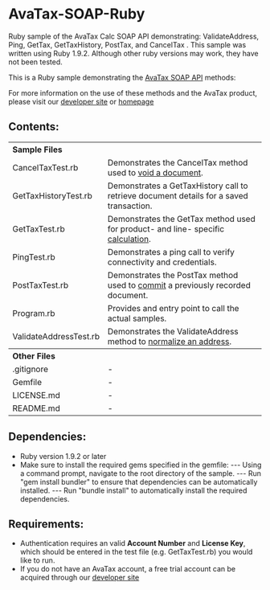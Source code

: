 AvaTax-SOAP-Ruby
=====================
Ruby sample of the AvaTax Calc SOAP API demonstrating: ValidateAddress, Ping, GetTax, GetTaxHistory, PostTax, and CancelTax . This sample was written using Ruby 1.9.2. Although other ruby versions may work, they have not been tested.

This is a Ruby sample demonstrating the [AvaTax SOAP API](http://developer.avalara.com/api-docs/soap) methods:

For more information on the use of these methods and the AvaTax product, please visit our [developer site](http://developer.avalara.com/) or [homepage](http://www.avalara.com/)
 
Contents:
----------
 
<table>
<th colspan="2" align=left>Sample Files</th>
<tr><td>CancelTaxTest.rb</td><td>Demonstrates the CancelTax method used to <a href="http://developer.avalara.com/api-docs/api-reference/canceltax">void a document</a>.</td></tr>
<tr><td>GetTaxHistoryTest.rb</td><td>Demonstrates a GetTaxHistory call to retrieve document details for a saved transaction.</td></tr>
<tr><td>GetTaxTest.rb</td><td>Demonstrates the GetTax method used for product- and line- specific <a href="http://developer.avalara.com/api-docs/api-reference/gettax">calculation</a>.</td></tr>
<tr><td>PingTest.rb</td><td>Demonstrates a ping call to verify connectivity and credentials.</td></tr>
<tr><td>PostTaxTest.rb</td><td>Demonstrates the PostTax method used to <a href="http://developer.avalara.com/api-docs/api-reference/posttax-and-committax">commit</a> a previously recorded document.</td></tr>
<tr><td>Program.rb</td><td>Provides and entry point to call the actual samples.</td></tr>
<tr><td>ValidateAddressTest.rb</td><td>Demonstrates the ValidateAddress method to <a href="http://developer.avalara.com/api-docs/api-reference/address-validation">normalize an address</a>.</td></tr>
<th colspan="2" align=left>Other Files</th>
<tr><td>.gitignore</td><td>-</td></tr>
<tr><td>Gemfile</td><td>-</td></tr>
<tr><td>LICENSE.md</td><td>-</td></tr>
<tr><td>README.md</td><td>-</td></tr>
</table>

Dependencies:
-----------
- Ruby version 1.9.2 or later
- Make sure to install the required gems specified in the gemfile:
--- Using a command prompt, navigate to the root directory of the sample.
--- Run "gem install bundler" to ensure that dependencies can be automatically installed.
--- Run "bundle install" to automatically install the required dependencies.


Requirements:
----------
- Authentication requires an valid **Account Number** and **License Key**, which should be entered in the test file (e.g. GetTaxTest.rb) you would like to run.
- If you do not have an AvaTax account, a free trial account can be acquired through our [developer site](http://developer.avalara.com/api-get-started)
 